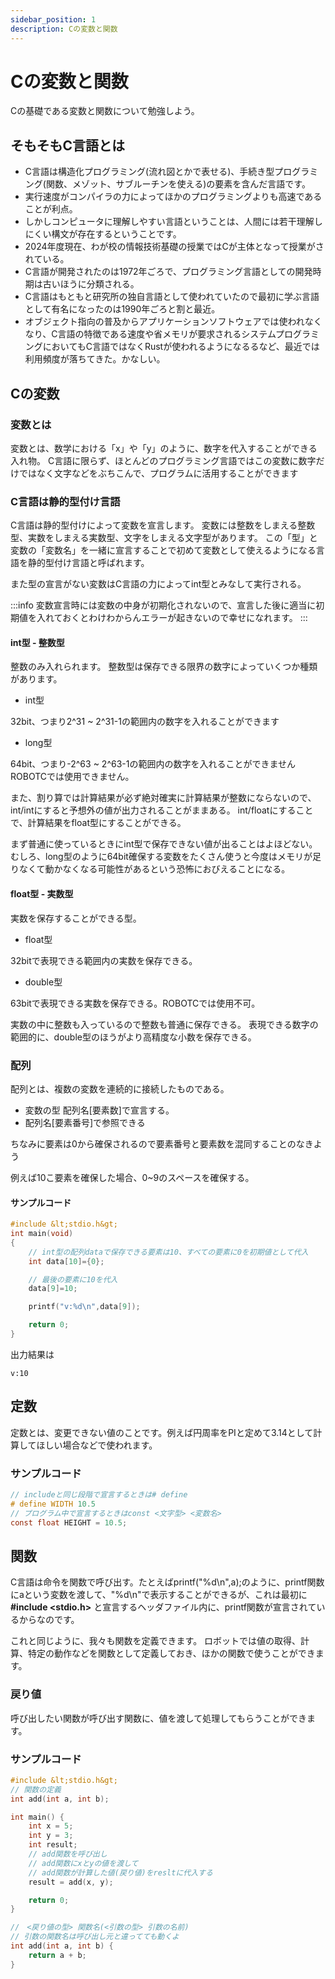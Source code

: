 ```yaml
---
sidebar_position: 1
description: Cの変数と関数
---
```

# Cの変数と関数
Cの基礎である変数と関数について勉強しよう。

## そもそもC言語とは
- C言語は構造化プログラミング(流れ図とかで表せる)、手続き型プログラミング(関数、メゾット、サブルーチンを使える)の要素を含んだ言語です。
- 実行速度がコンパイラの力によってほかのプログラミングよりも高速であることが利点。
- しかしコンピュータに理解しやすい言語ということは、人間には若干理解しにくい構文が存在するということです。
- 2024年度現在、わが校の情報技術基礎の授業ではCが主体となって授業がされている。
- C言語が開発されたのは1972年ごろで、プログラミング言語としての開発時期は古いほうに分類される。
- C言語はもともと研究所の独自言語として使われていたので最初に学ぶ言語として有名になったのは1990年ごろと割と最近。
- オブジェクト指向の普及からアプリケーションソフトウェアでは使われなくなり、C言語の特徴である速度や省メモリが要求されるシステムプログラミングにおいてもC言語ではなくRustが使われるようになるるなど、最近では利用頻度が落ちてきた。かなしい。

## Cの変数
### 変数とは
変数とは、数学における「x」や「y」のように、数字を代入することができる入れ物。
C言語に限らず、ほとんどのプログラミング言語ではこの変数に数字だけではなく文字などをぶちこんで、プログラムに活用することができます

### C言語は静的型付け言語
C言語は静的型付けによって変数を宣言します。
変数には整数をしまえる整数型、実数をしまえる実数型、文字をしまえる文字型があります。
この「型」と変数の「変数名」を一緒に宣言することで初めて変数として使えるようになる言語を静的型付け言語と呼ばれます。

また型の宣言がない変数はC言語の力によってint型とみなして実行される。

:::info
変数宣言時には変数の中身が初期化されないので、宣言した後に適当に初期値を入れておくとわけわからんエラーが起きないので幸せになれます。
:::

#### int型 - 整数型
整数のみ入れられます。
整数型は保存できる限界の数字によっていくつか種類があります。

- int型

32bit、つまり2^31 ~ 2^31-1の範囲内の数字を入れることができます

- long型

64bit、つまり-2^63 ~ 2^63-1の範囲内の数字を入れることができません
ROBOTCでは使用できません。

また、割り算では計算結果が必ず絶対確実に計算結果が整数にならないので、int/intにすると予想外の値が出力されることがままある。
int/floatにすることで、計算結果をfloat型にすることができる。

まず普通に使っているときにint型で保存できない値が出ることはよほどない。むしろ、long型のように64bit確保する変数をたくさん使うと今度はメモリが足りなくて動かなくなる可能性があるという恐怖におびえることになる。

#### float型 - 実数型
実数を保存することができる型。
- float型

32bitで表現できる範囲内の実数を保存できる。

- double型

63bitで表現できる実数を保存できる。ROBOTCでは使用不可。

実数の中に整数も入っているので整数も普通に保存できる。
表現できる数字の範囲的に、double型のほうがより高精度な小数を保存できる。

### 配列
配列とは、複数の変数を連続的に接続したものである。
- 変数の型 配列名[要素数]で宣言する。
- 配列名[要素番号]で参照できる

ちなみに要素は0から確保されるので要素番号と要素数を混同することのなきよう

例えば10こ要素を確保した場合、0~9のスペースを確保する。

#### サンプルコード
```c
#include &lt;stdio.h&gt;
int main(void)
{
    // int型の配列dataで保存できる要素は10、すべての要素に0を初期値として代入
    int data[10]={0}; 

    // 最後の要素に10を代入
    data[9]=10; 

    printf("v:%d\n",data[9]);

    return 0;
}
```

出力結果は

```
v:10
```

## 定数
定数とは、変更できない値のことです。例えば円周率をPIと定めて3.14として計算してほしい場合などで使われます。

### サンプルコード
```c
// includeと同じ段階で宣言するときは# define
# define WIDTH 10.5
// プログラム中で宣言するときはconst <文字型> <変数名>
const float HEIGHT = 10.5;
```
## 関数
C言語は命令を関数で呼び出す。たとえばprintf("%d\n",a);のように、printf関数にaという変数を渡して、"%d\n"で表示することができるが、これは最初に **#include <stdio.h>** と宣言するヘッダファイル内に、printf関数が宣言されているからなのです。

これと同じように、我々も関数を定義できます。
ロボットでは値の取得、計算、特定の動作などを関数として定義しておき、ほかの関数で使うことができます。

### 戻り値
呼び出したい関数が呼び出す関数に、値を渡して処理してもらうことができます。

### サンプルコード
```c
#include &lt;stdio.h&gt;
// 関数の定義
int add(int a, int b);

int main() {
    int x = 5;
    int y = 3;
    int result;
    // add関数を呼び出し
    // add関数にxとyの値を渡して
    // add関数が計算した値(戻り値)をresltに代入する
    result = add(x, y);

    return 0;
}

//　<戻り値の型> 関数名(<引数の型> 引数の名前)
// 引数の関数名は呼び出し元と違ってても動くよ
int add(int a, int b) {
    return a + b;
}

```